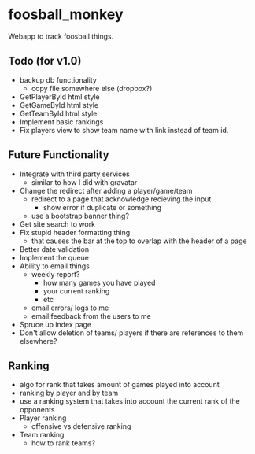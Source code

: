 foosball_monkey
===============

Webapp to track foosball things.

Todo (for v1.0)
---------------
- backup db functionality
    - copy file somewhere else (dropbox?)
- GetPlayerById html style
- GetGameById html style
- GetTeamById html style
- Implement basic rankings
- Fix players view to show team name with link instead of team id.


Future Functionality
--------------------
- Integrate with third party services
    - similar to how I did with gravatar
- Change the redirect after adding a player/game/team
    - redirect to a page that acknowledge recieving the input
        - show error if duplicate or something
    - use a bootstrap banner thing?
- Get site search to work
- Fix stupid header formatting thing
    - that causes the bar at the top to overlap with the header of a page
- Better date validation
- Implement the queue
- Ability to email things
    - weekly report?
        - how many games you have played
        - your current ranking
        - etc
    - email errors/ logs to me
    - email feedback from the users to me
- Spruce up index page
- Don't allow deletion of teams/ players if there are references to them elsewhere?


Ranking
-------
- algo for rank that takes amount of games played into account
- ranking by player and by team
- use a ranking system that takes into account the current rank of the opponents
- Player ranking
    - offensive vs defensive ranking
- Team ranking
    - how to rank teams?
